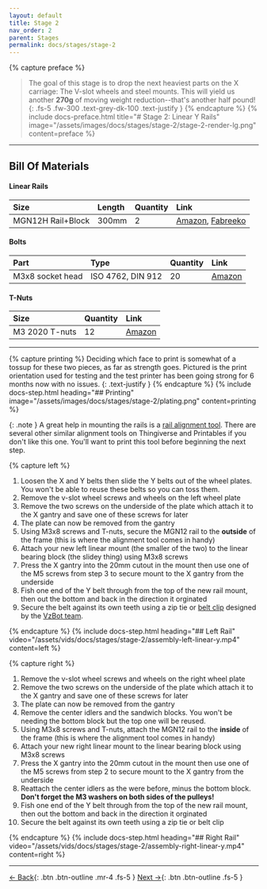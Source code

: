 ```yaml
---
layout: default
title: Stage 2
nav_order: 2
parent: Stages
permalink: docs/stages/stage-2
---
```


{% capture preface %}
> The goal of this stage is to drop the next heaviest parts on the X carriage: The V-slot wheels and steel mounts. This will yield us another **270g** of moving weight reduction--that's another half pound!
{: .fs-5 .fw-300 .text-grey-dk-100 .text-justify }
{% endcapture %}
{% include docs-preface.html
  title="# Stage 2: Linear Y Rails"
  image="/assets/images/docs/stages/stage-2/stage-2-render-lg.png"
  content=preface
%}

---

## Bill Of Materials

#### Linear Rails

| Size              | Length | Quantity | Link                                                                                                                                                                                      |
| :---------------- | :----- | :------- | :---------------------------------------------------------------------------------------------------------------------------------------------------------------------------------------- |
| MGN12H Rail+Block | 300mm  | 2        | [Amazon](https://www.amazon.com/gp/product/B09QPCTYDM), [Fabreeko](https://www.fabreeko.com/collections/honeybadger/products/honeybadger-mgn12h-black-steel-rails?variant=43180991545599) |

#### Bolts

| Part             | Type              | Quantity | Link                                                   |
| :--------------- | :---------------- | :------- | :----------------------------------------------------- |
| M3x8 socket head | ISO 4762, DIN 912 | 20       | [Amazon](https://www.amazon.com/gp/product/B08R3GJGWT) |

#### T-Nuts

| Size           | Quantity | Link                                                   |
| :------------- | :------- | :----------------------------------------------------- |
| M3 2020 T-nuts | 12       | [Amazon](https://www.amazon.com/gp/product/B08NZMD2BJ) |

---

{% capture printing %}
Deciding which face to print is somewhat of a tossup for these two pieces, as far as strength goes. Pictured is the print orientation used for testing and the test printer has been going strong for 6 months now with no issues.
{: .text-justify }
{% endcapture %}
{% include docs-step.html
  heading="## Printing"
  image="/assets/images/docs/stages/stage-2/plating.png"
  content=printing
%}

{: .note }
A great help in mounting the rails is a [rail alignment tool](https://www.thingiverse.com/thing:3533580). There are several other similar alignment tools on Thingiverse and Printables if you don't like this one. You'll want to print this tool before beginning the next step.

{% capture left %}
1. Loosen the X and Y belts then slide the Y belts out of the wheel plates. You won't be able to reuse these belts so you can toss them.
1. Remove the v-slot wheel screws and wheels on the left wheel plate
1. Remove the two screws on the underside of the plate which attach it to the X gantry and save one of these screws for later
1. The plate can now be removed from the gantry
1. Using M3x8 screws and T-nuts, secure the MGN12 rail to the **outside** of the frame (this is where the alignment tool comes in handy)
1. Attach your new left linear mount (the smaller of the two) to the linear bearing block (the slidey thing) using M3x8 screws
1. Press the X gantry into the 20mm cutout in the mount then use one of the M5 screws from step 3 to secure mount to the X gantry from the underside
1. Fish one end of the Y belt through from the top of the new rail mount, then out the bottom and back in the direction it orginated
1. Secure the belt against its own teeth using a zip tie or [belt clip](/assets/stl/docs/stages/stage-3/belt_clip-touthed.stl) designed by the [VzBot team](https://github.com/VzBoT3D/Vz-Printhead-Printed).

{% endcapture %}
{% include docs-step.html
  heading="## Left Rail"
  video="/assets/vids/docs/stages/stage-2/assembly-left-linear-y.mp4"
  content=left
%}

{% capture right %}
1. Remove the v-slot wheel screws and wheels on the right wheel plate
1. Remove the two screws on the underside of the plate which attach it to the X gantry and save one of these screws for later
1. The plate can now be removed from the gantry
1. Remove the center idlers and the sandwich blocks. You won't be needing the bottom block but the top one will be reused.
1. Using M3x8 screws and T-nuts, attach the MGN12 rail to the **inside** of the frame (this is where the alignment tool comes in handy)
1. Attach your new right linear mount to the linear bearing block using M3x8 screws
1. Press the X gantry into the 20mm cutout in the mount then use one of the M5 screws from step 2 to secure mount to the X gantry from the underside
1. Reattach the center idlers as the were before, minus the bottom block. **Don't forget the M3 washers on both sides of the pulleys!**
1. Fish one end of the Y belt through from the top of the new rail mount, then out the bottom and back in the direction it orginated
1. Secure the belt against its own teeth using a zip tie or belt clip

{% endcapture %}
{% include docs-step.html
  heading="## Right Rail"
  video="/assets/vids/docs/stages/stage-2/assembly-right-linear-y.mp4"
  content=right
%}

---

[← Back](/docs/stages/stage-1){: .btn .btn-outline .mr-4 .fs-5 } [Next →](/docs/stages/stage-3){: .btn .btn-outline .fs-5 }
